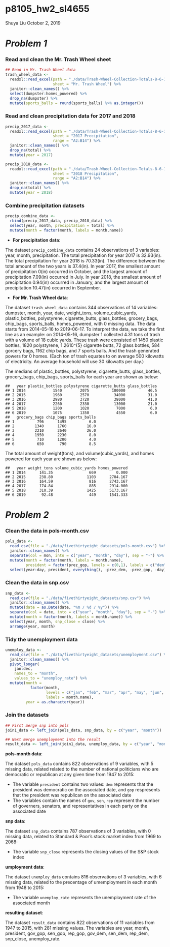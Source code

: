 p8105\_hw2\_sl4655
================
Shuya Liu
October 2, 2019

*Problem 1*
===========

### Read and clean the Mr. Trash Wheel sheet

``` r
## Read in Mr. Trash Wheel data
trash_wheel_data <- 
  readxl::read_excel(path = "./data/Trash-Wheel-Collection-Totals-8-6-19.xlsx",
                     sheet = "Mr. Trash Wheel") %>%
  janitor::clean_names() %>%
  select(dumpster:homes_powered) %>%
  drop_na(dumpster) %>%
  mutate(sports_balls = round(sports_balls) %>% as.integer())
```

### Read and clean precipitation data for 2017 and 2018

``` r
precip_2017_data <- 
  readxl::read_excel(path = "./data/Trash-Wheel-Collection-Totals-8-6-19.xlsx",
                     sheet = "2017 Precipitation",
                     range = "A2:B14") %>%
  janitor::clean_names() %>%
  drop_na(total) %>%
  mutate(year = 2017)

precip_2018_data <-
  readxl::read_excel(path = "./data/Trash-Wheel-Collection-Totals-8-6-19.xlsx",
                     sheet = "2018 Precipitation",
                     range = "A2:B14") %>%
  janitor::clean_names() %>%
  drop_na(total) %>%
  mutate(year = 2018)
```

### Combine precipitation datasets

``` r
precip_combine_data <-
  rbind(precip_2017_data, precip_2018_data) %>%
  select(year, month, precipitation = total) %>% 
  mutate(month = factor(month, labels = month.name))
```

-   **For precipitation data**:

The dataset `precip_combine_data` contains 24 observations of 3 variables: year, month, precipitation. The total precipitation for year 2017 is 32.93(in). The total precipitation for year 2018 is 70.33(in). The difference between the total amount of the two years is 37.4(in). In year 2017, the smallest amount of precipitation 0(in) occurred in October, and the largest amount of precipitation 7.09(in) occurred in July. In year 2018, the smallest amount of precipitation 0.94(in) occurred in January, and the largest amount of precipitation 10.47(in) occurred in September.

-   **For Mr. Trash Wheel data**:

The dataset `trash_wheel_data` contains 344 observations of 14 variables: dumpster, month, year, date, weight\_tons, volume\_cubic\_yards, plastic\_bottles, polystyrene, cigarette\_butts, glass\_bottles, grocery\_bags, chip\_bags, sports\_balls, homes\_powered, with 0 missing data. The data starts from 2014-05-16 to 2019-06-17. To interpret the data, we take the first line as an example: on 2014-05-16, dumpster 1 collected 4.31 tons of trash with a volume of 18 cubic yards. These trash were consisted of 1450 plastic bottles, 1820 polystyrene, 1.2610^{5} cigarette butts, 72 glass bottles, 584 gorcery bags, 1162 chip bags, and 7 sports balls. And the trash generated powers for 0 homes. (Each ton of trash equates to on average 500 kilowatts of electricity. An average household will use 30 kilowatts per day.)

The medians of plastic\_bottles, polystyrene, cigarette\_butts, glass\_bottles, grocery\_bags, chip\_bags, sports\_balls for each year are shown as below:

    ##   year plastic_bottles polystyrene cigarette_butts glass_bottles
    ## 1 2014            1540        2075          100000          46.5
    ## 2 2015            1960        2570           34000          31.0
    ## 3 2016            2980        3720           38000          41.0
    ## 4 2017            2260        2330           13000          21.0
    ## 5 2018            1200        1020            7000           6.0
    ## 6 2019            1075        1350            4550           6.0
    ##   grocery_bags chip_bags sports_balls
    ## 1          796      1495          6.0
    ## 2         1340      1760         16.0
    ## 3         2210      2640         26.0
    ## 4         1950      2230          8.0
    ## 5          710      1200          4.0
    ## 6          650       790          8.5

The total amount of weight(tons), and volume(cubic\_yards), and homes powered for each year are shown as below:

    ##   year weight_tons volume_cubic_yards homes_powered
    ## 1 2014      141.35                669         0.000
    ## 2 2015      238.80               1103      2704.167
    ## 3 2016      164.59                816      2743.167
    ## 4 2017      174.84                885      2914.000
    ## 5 2018      310.39               1425      5173.167
    ## 6 2019       92.48                449      1541.333

*Problem 2*
===========

### Clean the data in pols-month.csv

``` r
pols_data <- 
  read_csv(file = "./data/fivethirtyeight_datasets/pols-month.csv") %>%
  janitor::clean_names() %>%
  separate(col = mon, into = c("year", "month", "day"), sep = "-") %>%
  mutate(month = factor(month, labels = month.name),
         president = factor(prez_gop, levels = c(0,1), labels = c("dem", "gop"))) %>%
  select(year:day, president, everything(), -prez_dem, -prez_gop, -day)
```

### Clean the data in snp.csv

``` r
snp_data <- 
  read_csv(file = "./data/fivethirtyeight_datasets/snp.csv") %>%
  janitor::clean_names() %>%
  mutate(date = as.Date(date, "%m / %d / %y")) %>%
  separate(col = date, into = c("year", "month", "day"), sep = "-") %>%
  mutate(month = factor(month, labels = month.name)) %>%
  select(year, month, snp_close = close) %>%
  arrange(year, month)
```

### Tidy the unemployment data

``` r
unemploy_data <- 
  read_csv(file = "./data/fivethirtyeight_datasets/unemployment.csv") %>%
  janitor::clean_names() %>%
  pivot_longer(
    jan:dec, 
    names_to = "month",
    values_to = "unemploy_rate") %>%
  mutate(month = 
           factor(month, 
                  levels = c("jan", "feb", "mar", "apr", "may", "jun", "jul", "aug", "sep", "oct", "nov", "dec"), 
                  labels = month.name),
         year = as.character(year))
```

### Join the datasets

``` r
## First merge snp into pols
join1_data <- left_join(pols_data, snp_data, by = c("year", "month"))

## Next merge unemployment into the result
result_data <- left_join(join1_data, unemploy_data, by = c("year", "month"))
```

**pols-month data**:

The dataset `pols_data` contains 822 observations of 9 variables, with 5 missing data, related related to the number of national politicians who are democratic or republican at any given time from 1947 to 2015:

-   The variable `president` contains two values: `dem` represents that the president was democratic on the associated date, and `gop` respresents that the president was republican on the associated date
-   The variables contain the names of `gov`, `sen`, `rep` represent the number of governers, senators, and representatives in each party on the associated date

**snp data**:

The dataset `snp_data` contains 787 observations of 3 variables, with 0 missing data, related to Standard & Poor’s stock market index from 1969 to 2068:

-   The variable `snp_close` represents the closing values of the S&P stock index

**umployment data**:

The dataset `unemploy_data` contains 816 observations of 3 variables, with 6 missing data, related to the precentage of umemployment in each month from 1948 to 2015:

-   The variable `unemploy_rate` represents the unemployment rate of the associated month

**resulting dataset**:

The dataset `result_data` contains 822 observations of 11 variables from 1947 to 2015, with 281 missing values. The variables are year, month, president, gov\_gop, sen\_gop, rep\_gop, gov\_dem, sen\_dem, rep\_dem, snp\_close, unemploy\_rate.
